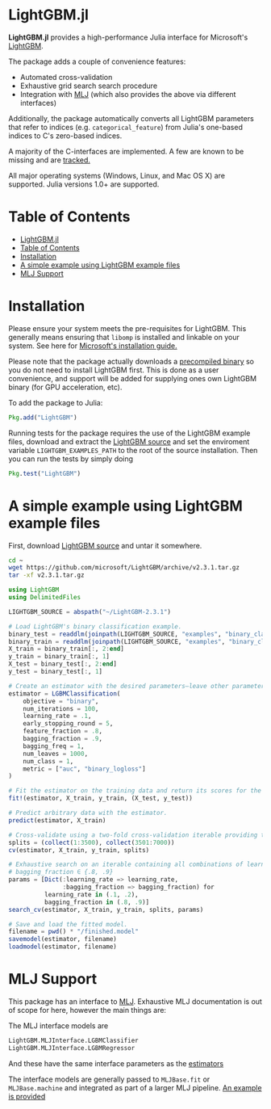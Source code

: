 LightGBM.jl
========

**LightGBM.jl** provides a high-performance Julia interface for Microsoft's
[LightGBM](https://lightgbm.readthedocs.io/en/latest/).

The package adds a couple of convenience features:
* Automated cross-validation 
* Exhaustive grid search search procedure
* Integration with [MLJ](https://github.com/alan-turing-institute/MLJ.jl) (which also provides the above via different interfaces)

Additionally, the package automatically converts all LightGBM parameters that refer to indices 
(e.g. `categorical_feature`) from Julia's one-based indices to C's zero-based indices.

A majority of the C-interfaces are implemented. A few are known to be missing and are
[tracked.](https://github.com/IQVIA-ML/LightGBM.jl/issues)

All major operating systems (Windows, Linux, and Mac OS X) are supported. Julia versions 1.0+ are supported.

# Table of Contents
- [LightGBM.jl](#lightgbmjl)
- [Table of Contents](#table-of-contents)
- [Installation](#installation)
- [A simple example using LightGBM example files](#a-simple-example-using-lightgbm-example-files)
- [MLJ Support](#mlj-support)

# Installation
Please ensure your system meets the pre-requisites for LightGBM. This generally means ensuring
that `libomp` is installed and linkable on your system. See here for [Microsoft's installation guide.](https://lightgbm.readthedocs.io/en/latest/Installation-Guide.html)

Please note that the package actually downloads a [precompiled binary](https://github.com/microsoft/LightGBM/releases)
so you do not need to install LightGBM first. This is done as a user convenience, and support
will be added for supplying ones own LightGBM binary (for GPU acceleration, etc).

To add the package to Julia:
```julia
Pkg.add("LightGBM")
```

Running tests for the package requires the use of the LightGBM example files,
download and extract the [LightGBM source](https://github.com/microsoft/LightGBM/archive/v2.3.1.zip)
and set the enviroment variable `LIGHTGBM_EXAMPLES_PATH` to the root of the source installation.
Then you can run the tests by simply doing
```julia
Pkg.test("LightGBM")
```

# A simple example using LightGBM example files

First, download [LightGBM source](https://github.com/microsoft/LightGBM/archive/v2.3.1.zip) 
and untar it somewhere.

```bash
cd ~
wget https://github.com/microsoft/LightGBM/archive/v2.3.1.tar.gz
tar -xf v2.3.1.tar.gz
```

```julia
using LightGBM
using DelimitedFiles

LIGHTGBM_SOURCE = abspath("~/LightGBM-2.3.1")

# Load LightGBM's binary classification example.
binary_test = readdlm(joinpath(LIGHTGBM_SOURCE, "examples", "binary_classification", "binary.test"), '\t')
binary_train = readdlm(joinpath(LIGHTGBM_SOURCE, "examples", "binary_classification", "binary.train"), '\t')
X_train = binary_train[:, 2:end]
y_train = binary_train[:, 1]
X_test = binary_test[:, 2:end]
y_test = binary_test[:, 1]

# Create an estimator with the desired parameters—leave other parameters at the default values.
estimator = LGBMClassification(
    objective = "binary",
    num_iterations = 100,
    learning_rate = .1,
    early_stopping_round = 5,
    feature_fraction = .8,
    bagging_fraction = .9,
    bagging_freq = 1,
    num_leaves = 1000,
    num_class = 1,
    metric = ["auc", "binary_logloss"]
)

# Fit the estimator on the training data and return its scores for the test data.
fit!(estimator, X_train, y_train, (X_test, y_test))

# Predict arbitrary data with the estimator.
predict(estimator, X_train)

# Cross-validate using a two-fold cross-validation iterable providing training indices.
splits = (collect(1:3500), collect(3501:7000))
cv(estimator, X_train, y_train, splits)

# Exhaustive search on an iterable containing all combinations of learning_rate ∈ {.1, .2} and
# bagging_fraction ∈ {.8, .9}
params = [Dict(:learning_rate => learning_rate,
               :bagging_fraction => bagging_fraction) for
          learning_rate in (.1, .2),
          bagging_fraction in (.8, .9)]
search_cv(estimator, X_train, y_train, splits, params)

# Save and load the fitted model.
filename = pwd() * "/finished.model"
savemodel(estimator, filename)
loadmodel(estimator, filename)
```

# MLJ Support

This package has an interface to [MLJ](https://github.com/alan-turing-institute/MLJ.jl).
Exhaustive MLJ documentation is out of scope for here, however the main things are:

The MLJ interface models are
```julia
LightGBM.MLJInterface.LGBMClassifier
LightGBM.MLJInterface.LGBMRegressor
```

And these have the same interface parameters as the [estimators](#estimators)

The interface models are generally passed to `MLJBase.fit` or `MLJBase.machine`
and integrated as part of a larger MLJ pipeline. [An example is provided](https://alan-turing-institute.github.io/DataScienceTutorials.jl/end-to-end/boston-lgbm/)

